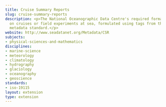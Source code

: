 ```yaml
---
title: Cruise Summary Reports
slug: cruise-summary-reports
description: <p>The National Oceanographic Data Centre's required format for reporting
  on cruises or field experiments at sea, formulated using tags from the <a href="../standards/iso-19115.html">ISO19115</a>
  metadata standard.</p>
website: http://www.seadatanet.org/Metadata/CSR
subjects:
- physical-sciences-and-mathematics
disciplines:
- marine-science
- meteorology
- climatology
- hydrography
- glaciology
- oceanography
- geoscience
standards:
- iso-19115
layout: extension
type: extension
---
```


